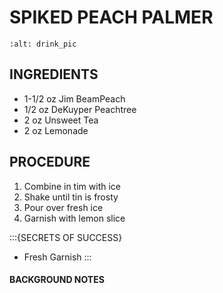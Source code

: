 # SPIKED PEACH PALMER

```{image} ../images/FullSizeRender-934x1024.jpg
:alt: drink_pic
```
## INGREDIENTS
* 1-1/2 oz  Jim BeamPeach
* 1/2 oz    DeKuyper Peachtree
* 2 oz      Unsweet Tea
* 2 oz      Lemonade

## PROCEDURE
1. Combine in tim with ice
2. Shake until tin is frosty
3. Pour over fresh ice
4. Garnish with lemon slice

:::{SECRETS OF SUCCESS}
* Fresh Garnish
:::

#### BACKGROUND NOTES
